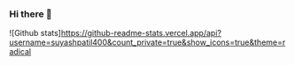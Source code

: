 ### Hi there 👋

<!--
**srivarshithdaladuli/srivarshithdaladuli** is a ✨ _special_ ✨ repository because its `README.md` (this file) appears on your GitHub profile.

Here are some ideas to get you started:

- 🔭 I’m currently working on ...
- 🌱 I’m currently learning ...
- 👯 I’m looking to collaborate on ...
- 🤔 I’m looking for help with ...
- 💬 Ask me about ...
- 📫 How to reach me: ...
- 😄 Pronouns: ...
- ⚡ Fun fact: ...
-->

![Github stats]https://github-readme-stats.vercel.app/api?username=suyashpatil400&count_private=true&show_icons=true&theme=radical
